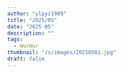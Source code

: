 ```yaml
---
author: "ylpyz1989"
title: "2025/05"
date: "2025-05"
description: ""
tags:
  - murmur
thumbnail: "/s/images/20250501.jpg"
draft: false
---
```

